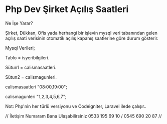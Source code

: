 # Php Dev Şirket Açılış Saatleri

Ne İşe Yarar?

Şirket, Dükkan, Ofis yada herhangi bir işlevin mysql veri tabanından gelen açılış saati verisinin otomatik açılış kapanış saatlerine göre durum gösterir.

Mysql Verileri;

Tablo = isyeribilgileri.

Sütun1 = calismasaatleri.

Sütun2 = calismagunleri.

calismasaatleri "08:00,19:00";

calismagunleri "1,2,3,4,5,6,7";

Not: Php'nin her türlü versiyonu ve Codeigniter, Laravel ilede çalışır..

// İletişim Numaram Bana Ulaşabilirsiniz 0533 195 69 10 / 0545 690 20 87 //
